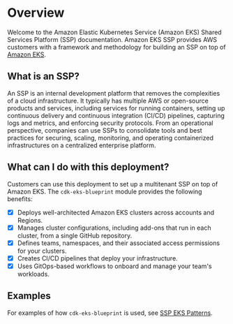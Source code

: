 # Overview

Welcome to the Amazon Elastic Kubernetes Service (Amazon EKS) Shared Services Platform (SSP) documentation. Amazon EKS SSP provides AWS customers with a framework and methodology for building an SSP on top of [Amazon EKS](https://aws.amazon.com/eks/).

## What is an SSP?

An SSP is an internal development platform that removes the complexities of a cloud infrastructure. It typically has multiple AWS or open-source products and services, including services for running containers, setting up continuous delivery and continuous integration (CI/CD) pipelines, capturing logs and metrics, and enforcing security protocols. From an operational perspective, companies can use SSPs to consolidate tools and best practices for securing, scaling, monitoring, and operating containerized infrastructures on a centralized enterprise platform.

## What can I do with this deployment?

Customers can use this deployment to set up a multitenant SSP on top of Amazon EKS. The `cdk-eks-blueprint` module provides the following benefits:

- [x] Deploys well-architected Amazon EKS clusters across accounts and Regions.
- [x] Manages cluster configurations, including add-ons that run in each cluster, from a single GitHub repository.
- [x] Defines teams, namespaces, and their associated access permissions for your clusters.
- [x] Creates CI/CD pipelines that deploy your infrastructure.
- [x] Uses GitOps-based workflows to onboard and manage your team's workloads. 

## Examples

For examples of how `cdk-eks-blueprint` is used, see [SSP EKS Patterns](https://github.com/aws-samples/ssp-eks-patterns).